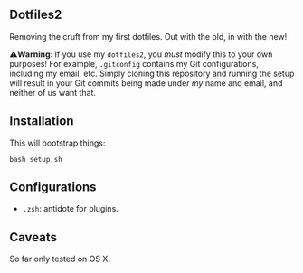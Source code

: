 ## Dotfiles2

Removing the cruft from my first dotfiles. Out with the old, in with the new!

⚠️**Warning**: If you use my `dotfiles2`, you *must* modify this to your own
purposes! For example, `.gitconfig` contains my Git configurations, including
my email, etc. Simply cloning this repository and running the setup will result
in your Git commits being made under *my* name and email, and neither of us
want that.

## Installation

This will bootstrap things:

    bash setup.sh

## Configurations

 - `.zsh`: antidote for plugins.

## Caveats

So far only tested on OS X.


